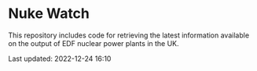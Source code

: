 # Nuke Watch

This repository includes code for retrieving the latest information available on the output of EDF nuclear power plants in the UK.

Last updated: 2022-12-24 16:10